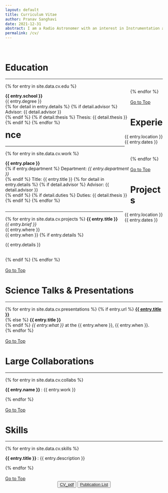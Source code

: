 ```yaml
---
layout: default
title: Curriculum Vitae
author: Pranav Sanghavi
date: 2021-12-31
abstract: I am a Radio Astronomer with an interest in Instrumentation and VLBI. I am currently completing my PhD at West Virginia University. My goal is to strive towards acquiring end-to-end expertise from analog chains to digital pipelines. I would like to build to telescopes to uncover the secrets of Fast Radio Bursts and Cosmology.
permalink: /cv/
---
```


<br>

<!-- Education -->
<h1 id="edu">Education</h1>

<hr>

<div class="container">
  {% for entry in site.data.cv.edu %}
  <div class="content_left_responsive">
    <p style='float: left; width: 100vw; max-width: 400px;'>
      <b>{{ entry.school }}</b><br>
      {{ entry.degree }}<br>
      {% for detail in entry.details %}
      {% if detail.advisor %}
      Advisor: {{ detail.advisor }}<br>
      {% endif %}
      {% if detail.thesis %}
      Thesis: {{ detail.thesis }}<br>
      {% endif %}
      {% endfor %}
    </p>
  </div>
  <div class="content_left_responsive">
    <p style='float: right'>
      {{ entry.location }}<br>
      {{ entry.dates }}<br>
    </p>
  </div>
  {% endfor %}
</div>
<br>
<a href="#">Go to Top</a>
<br>

<!-- Work Experience -->
<h1 id="edu">Experience</h1>

<hr>

<div class="container">
  {% for entry in site.data.cv.work %}
  <div class="content_left_responsive">
    <p style='float: left; width: 100vw; max-width: 400px;'>
      <b>{{ entry.place }}</b><br>
      {% if entry.department %}
      Department: <i>{{ entry.department }}</i><br>
      {% endif %}
      Title: {{ entry.title }}
      {% for detail in entry.details %}
      {% if detail.advisor %}
      Advisor: {{ detail.advisor }}<br>
      {% endif %}
      {% if detail.duties %}
      Duties: {{ detail.thesis }}<br>
      {% endif %}
      {% endfor %}
    </p>
  </div>
  <div class="content_left_responsive">
    <p style='float: right; margin-left: 5px;'>
      {{ entry.location }}<br>
      {{ entry.dates }}<br>
    </p>
  </div>
  {% endfor %}
</div>
<br>
<a href="#">Go to Top</a>
<br>

<!-- Projects -->
<h1 id="skills">Projects</h1>
<hr>
<div class="container">
  {% for entry in site.data.cv.projects %}
  <b> {{ entry.title }} </b><br>
  <i> {{ entry.brief }} </i><br>
  {{ entry.where }}<br>
  {{ entry.when }}
  {% if entry.details %}
  <p>
    {{ entry.details }}
  </p><br>
  {% endif %}
  {% endfor %}
</div>
<br>
<a href="#">Go to Top</a>
<br>

<!-- Presentations -->
<h1 id="pres">Science Talks & Presentations</h1>

<hr>

<div class="container">
  {% for entry in site.data.cv.presentations %}
  {% if entry.url %}
  <b><a href="{{ entry.url }}">{{ entry.title }}</a></b><br>
  {% else %}
  <b>{{ entry.title }}</b><br>
  {% endif %}
  <i>{{ entry.what }}</i> at the {{ entry.where }}, {{ entry.when }}.<br>
  {% endfor %}
</div>
<br>
<a href="#">Go to Top</a>
<br>

<!-- Collaborations -->
<h1 id="skills">Large Collaborations</h1>

<hr>

<div class="container">
  {% for entry in site.data.cv.collabs %}
  <p>
    <b> {{ entry.name }} </b>: {{ entry.work }}<br>
  </p>
  {% endfor %}
</div>
<br>
<a href="#">Go to Top</a>
<br>

<!-- Skills -->
<h1 id="skills">Skills</h1>

<hr>

<div class="container">
  {% for entry in site.data.cv.skills %}
  <p>
    <b>{{ entry.title }} </b>: {{ entry.description }}<br>
  </p>
  {% endfor %}
</div>
</br>
<a href="#">Go to Top</a>

<!-- Buttons -->
</br>
<div style="text-align: center;">
  <button><a href="https://pranavsanghavi.com/CV/">CV_pdf</a></button>
  <button><a href="{{ site.url }}/pub_list">Publication List</a></button>
</div>
